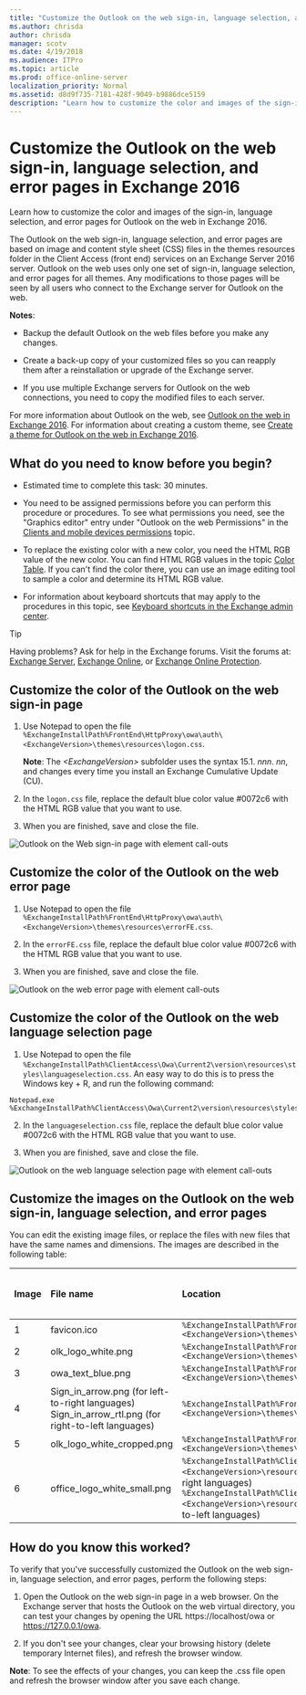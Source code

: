 ```yaml
---
title: "Customize the Outlook on the web sign-in, language selection, and error pages in Exchange 2016"
ms.author: chrisda
author: chrisda
manager: scotv
ms.date: 4/19/2018
ms.audience: ITPro
ms.topic: article
ms.prod: office-online-server
localization_priority: Normal
ms.assetid: d8d9f735-7181-428f-9049-b9886dce5159
description: "Learn how to customize the color and images of the sign-in, language selection, and error pages for Outlook on the web in Exchange 2016."
---
```


# Customize the Outlook on the web sign-in, language selection, and error pages in Exchange 2016

Learn how to customize the color and images of the sign-in, language selection, and error pages for Outlook on the web in Exchange 2016.
  
The Outlook on the web sign-in, language selection, and error pages are based on image and content style sheet (CSS) files in the themes resources folder in the Client Access (front end) services on an Exchange Server 2016 server. Outlook on the web uses only one set of sign-in, language selection, and error pages for all themes. Any modifications to those pages will be seen by all users who connect to the Exchange server for Outlook on the web.
  
 **Notes**:
  
- Backup the default Outlook on the web files before you make any changes.
    
- Create a back-up copy of your customized files so you can reapply them after a reinstallation or upgrade of the Exchange server.
    
- If you use multiple Exchange servers for Outlook on the web connections, you need to copy the modified files to each server.
    
For more information about Outlook on the web, see [Outlook on the web in Exchange 2016](outlook-on-the-web.md). For information about creating a custom theme, see [Create a theme for Outlook on the web in Exchange 2016](owa-themes.md).
  
## What do you need to know before you begin?

- Estimated time to complete this task: 30 minutes.
    
- You need to be assigned permissions before you can perform this procedure or procedures. To see what permissions you need, see the "Graphics editor" entry under "Outlook on the web Permissions" in the [Clients and mobile devices permissions](../../permissions/feature-permissions/client-and-mobile-device-permissions.md) topic. 
    
- To replace the existing color with a new color, you need the HTML RGB value of the new color. You can find HTML RGB values in the topic [Color Table](http://go.microsoft.com/fwlink/p/?LinkId=280679). If you can't find the color there, you can use an image editing tool to sample a color and determine its HTML RGB value.
    
- For information about keyboard shortcuts that may apply to the procedures in this topic, see [Keyboard shortcuts in the Exchange admin center](../../about-documentation/eac-keyboard-shortcuts.md).
    
> [!TIP]
> Having problems? Ask for help in the Exchange forums. Visit the forums at: [Exchange Server](https://go.microsoft.com/fwlink/p/?linkId=60612), [Exchange Online](https://go.microsoft.com/fwlink/p/?linkId=267542), or [Exchange Online Protection](https://go.microsoft.com/fwlink/p/?linkId=285351). 
  
## Customize the color of the Outlook on the web sign-in page

1. Use Notepad to open the file  `%ExchangeInstallPath%FrontEnd\HttpProxy\owa\auth\<ExchangeVersion>\themes\resources\logon.css`.
    
    **Note**: The  _\<ExchangeVersion\>_ subfolder uses the syntax 15.1.  _nnn_. _nn_, and changes every time you install an Exchange Cumulative Update (CU).
    
2. In the  `logon.css` file, replace the default blue color value #0072c6 with the HTML RGB value that you want to use. 
    
3. When you are finished, save and close the file.
    
![Outlook on the Web sign-in page with element call-outs](../../media/04da354c-d1fd-43fb-9fd3-6114cdb64314.png)
  
## Customize the color of the Outlook on the web error page

1. Use Notepad to open the file  `%ExchangeInstallPath%FrontEnd\HttpProxy\owa\auth\<ExchangeVersion>\themes\resources\errorFE.css`.
    
2. In the  `errorFE.css` file, replace the default blue color value #0072c6 with the HTML RGB value that you want to use. 
    
3. When you are finished, save and close the file.
    
![Outlook on the web error page with element call-outs](../../media/fcf95834-6c41-42f4-915d-a6593bccd9f6.png)
  
## Customize the color of the Outlook on the web language selection page

1. Use Notepad to open the file  `%ExchangeInstallPath%ClientAccess\Owa\Current2\version\resources\styles\languageselection.css`. An easy way to do this is to press the Windows key + R, and run the following command:
    
  ```
  Notepad.exe %ExchangeInstallPath%ClientAccess\Owa\Current2\version\resources\styles\languageselection.css
  ```

2. In the  `languageselection.css` file, replace the default blue color value #0072c6 with the HTML RGB value that you want to use. 
    
3. When you are finished, save and close the file.
    
![Outlook on the web language selection page with element call-outs](../../media/6876eb09-a53b-441c-ad76-01bfb9676c53.png)
  
## Customize the images on the Outlook on the web sign-in, language selection, and error pages

You can edit the existing image files, or replace the files with new files that have the same names and dimensions. The images are described in the following table:
  
|**Image**|**File name**|**Location**|**Dimensions (width x height in pixels)**|**Bit depth**|
|:-----|:-----|:-----|:-----|:-----|
|1  <br/> |favicon.ico  <br/> | `%ExchangeInstallPath%FrontEnd\HttpProxy\owa\auth\<ExchangeVersion>\themes\resources` <br/> |16 x 16  <br/> |32  <br/> |
|2  <br/> |olk_logo_white.png  <br/> | `%ExchangeInstallPath%FrontEnd\HttpProxy\owa\auth\<ExchangeVersion>\themes\resources` <br/> |128 x 108  <br/> |32  <br/> |
|3  <br/> |owa_text_blue.png  <br/> | `%ExchangeInstallPath%FrontEnd\HttpProxy\owa\auth\<ExchangeVersion>\themes\resources` <br/> |300 x 76  <br/> |32  <br/> |
|4  <br/> |Sign_in_arrow.png (for left-to-right languages)  <br/> Sign_in_arrow_rtl.png (for right-to-left languages)  <br/> | `%ExchangeInstallPath%FrontEnd\HttpProxy\owa\auth\<ExchangeVersion>\themes\resources` <br/> |22 x 22  <br/> |32  <br/> |
|5  <br/> |olk_logo_white_cropped.png  <br/> | `%ExchangeInstallPath%FrontEnd\HttpProxy\owa\auth\<ExchangeVersion>\themes\resources` <br/> |265 x 310  <br/> |32  <br/> |
|6  <br/> |office_logo_white_small.png  <br/> | `%ExchangeInstallPath%ClientAccess\Owa\prem\<ExchangeVersion>\resources\images\0` (for left-to-right languages)  <br/>  `%ExchangeInstallPath%ClientAccess\Owa\prem\<ExchangeVersion>\resources\images\rtl` (for right-to-left languages)  <br/> |81 x 26  <br/> |8  <br/> |
   
## How do you know this worked?

To verify that you've successfully customized the Outlook on the web sign-in, language selection, and error pages, perform the following steps:
  
1. Open the Outlook on the web sign-in page in a web browser. On the Exchange server that hosts the Outlook on the web virtual directory, you can test your changes by opening the URL https://localhost/owa or https://127.0.0.1/owa.
    
2. If you don't see your changes, clear your browsing history (delete temporary Internet files), and refresh the browser window.
    
 **Note**: To see the effects of your changes, you can keep the .css file open and refresh the browser window after you save each change.
  

